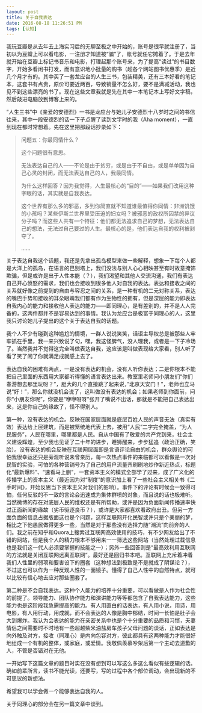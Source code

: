```yaml
---
layout: post
title: 关于自我表达
date: 2016-08-18 11:26:51 PM 
tags: [认知]
---
```


我玩豆瓣是从去年去上海实习后的无聊至极之中开始的，账号是很早就注册了，当初以为豆瓣上可以看电影，一注册才知道被“骗”了，账号就任它摊着了。于是去年就开始在豆瓣上标记书音乐和电影，打理起那个账号来，为了提高“读过”的书目数字，开始多看闲书打发，而有意识地小批量的购书（趁各个网站图书优惠季）是近几个月才有的。其中买了一套龙应台的人生三书，包装精美，还有三本好看的笔记本，这套书有点贵，原价可要近两百，导致销量不怎么好，要不是满减活动，我也见不到这些漂亮的书了。现在这些文章我就是先在其中一本笔记本上写好文字稿，然后敲进电脑放到博客上来的。

“人生三书”中《亲爱的安德烈》一书是龙应台与她儿子安德烈十八岁时之间的书信往来，其中一段安德烈的话一下子点醒了读到文字时的我（Aha moment），一直到现在都时常想着。先在这里把那段话抄录如下：

>问题五：你最同情什么？
>
>这个问题很有意思。
>
>无法表达自己的人——不论是由于贫穷，或是由于不自由，或是单单因为自己心灵的封闭，而无法表达自己的人，我最同情。
>
>为什么这样回答？因为我觉得，人生最核心的“目的”——如果我们改用这种字眼的话，其实就是自我表达。
>
>这个世界有那么多的邪恶，多到你简直就不知道谁最值得你同情：非洲饥饿的小孩吗？某些伊斯兰世界里受压迫的妇女吗？被邪恶的政权所囚禁的异议分子吗？而这些人共有一个特征：他们都无法追求自己的梦想，无法表达自己的想法，无法过自己要过的人生。最核心的是，他们表达自我的权利被剥夺了。
>
>……

关于表达自我这个话题，我还是先拿出孤岛模型来做一些解释，想象一下每个人都是大洋上的孤岛，在语言的巴别塔上，我们没法与别人心心相映甚至有时故意掩饰欺骗，但是或许是出于人性本能（？），我们渴望和其他人交流沟通，我们有表达自己开心愤怒的需求，我们也会接收到很多他人对自我的表达。表达和接收之间的关系就好像之前提到的自由与容忍之间的关系，是一种有机的二元对称关系，表达的嘴巴手势和接收的耳朵眼睛我们都有作为生物性的拥有，但是深层的能力即表达自我内心的能力和接收他人表达的能力——即同理心，是有差别的，并不是人人完备的，这两件都并不是容易达到的事情。我认为龙应台是极富于同理心的人，这里我只讨论她儿子提出的这个关于表达自我的话题。

我个人不少有碰到这种尴尬的情境，一群人说说笑笑，话语主导权总是被那些人牢牢抓在手里，我一来兴致说了句，嘿，我这怪脾气，没人理我，或者是一下子冷场了。当然我并不觉得这完全叫做表达自我，这应该是叫做表现给大家看，别人听了看了笑了闹了你就满足成就感上去了。

表达自我的困难有两点，一是没有表达的机会，没有人听你表达；二是你根本不能把自己里面的东西用大家都听得懂的语言表达出来。教室里老师问小朋友们“你们春游想去那里玩呀？”，胆大的几个直接跳了起来说，”北京天安门！”，老师也立马说“好！”，那么你就没机会说了，这叫做没有表达的机会；如果老师到你面前，问你“小朋友你呢”，你要是“咿咿呀呀”张开了嘴说不出话，那就是不能把自己表达出来，这是你自己的缘故了，怪不得别人。

第一种，没有表达的机会。反映在国家层面就是底层百姓人民的声音无法（真实有效）表达给上层建筑，而是被笼统地代表上去，被用“人民”二字完全掩盖，“为人民服务”，人民在哪里，哪里都是人民。自从中国有了敬爱的共产党到来，社会主义建设辉煌，至少我也见证了二十年的进步，睡狮醒来，步步猛追（政治正确，笑脸）。没有表达的机会反映在互联网层面即是言语评论自由的机会，群众舆论的可怕我很幸运还只是旁观听说未曾亲历，每一次热点事件的来临都可以看做是一次对民智的实验，可怕的各种营销号为了自己的用户流量齐刷刷地炒作新近热点，标题化“最新爆料”、“速看马上删”，一套资本主义的模式全部学了过来，成了广义化的传播学上的资本主义（最近因为对“制度”的意识加上看了一些社会主义相关书《二手时间》，开始反思当下资本主义对我们的影响）。事件下的评论有时候会一致得可怕，任何反驳的不一致的言论会迅速成为集体群喷的对象，而且说的话也极难听。当然微博的存在对底层人民的维权还是有所帮助，或许是因为负面新闻传播速率快过正面新闻的缘故（劣币驱逐良币？），或许是大家都喜欢看政府出丑。但另一方面负面的信息占据版面这也是个问题，这样互联网开化民智或许只是个美丽的梦，相比之下他愚民做得更多一些，当然是对于那些没有选择力随“潮流”向前奔的人们。我之前在知乎和Quora上搜索过互联网高效使用的技巧，有不少网友给出了不错的网站，但是我个人的精力根本不够用来一一筛选这些网站（当然处理过载信息也是我们这一代人必须要掌握的技能之一）；另外一些回答则是“最高效利用互联网的方法就是关闭互联网远离互联网”。最好还是回归书本吧。互联网上充斥着冲着我们人性里的弱项和要害设下的圈套（这种想法到极致是不是就成了阴谋论？），不过这也可以作为一种反观人性的一面镜子。懂得了自己人性中的自然特点，就可以比较有信心地去应对那些圈套了。

第二种是不会自我表达。这种个人能力的培养十分重要，可以看做是人作为社会性的前提了。领导能力、团队协作能力和演讲能力等等都包含了自我表达能力，这些能力也是这阶段我急需提高的能力。有人用直白的话表达，有人用小说，用诗，用电影，有人用行动，用成就，而不会表达的人像是胸中郁结，时间一长怕是肚子会大到爆炸。我认为会表达的能力在亲密关系中也是个十分重要的品质和习惯，夫妻情侣之间需要时不时地有一些超越柴米油盐房车孩子父母问题的谈话，正如表达是向外触及对方，接收（同理心）是内向包容对方，彼此都具有这两种能力才能很好地组成一个有机的整体，或家庭，或爱情。我敬佩羡慕吵架后第一个主动去道歉的人，不管是否错对在无他。

一开始写下这篇文章的题目时实在没有想到可以写这么多这么看似有些逻辑的话。确如前辈所言，读书不能光读，还要写，写的过程中各个部位调动，会出现新的不可思议的新想法。

希望我可以学会做一个能够表达自我的人。

关于同理心的部分会在另一篇文章中谈到。